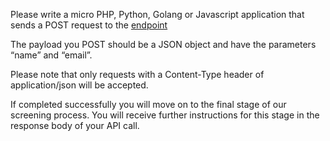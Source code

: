 Please write a micro PHP, Python, Golang or Javascript application that sends a POST request to the [endpoint](https://ey8ola9nmf.execute-api.us-east-2.amazonaws.com/hiring)

The payload you POST should be a JSON object and have the parameters “name” and “email”.

Please note that only requests with a Content-Type header of application/json will be accepted.

If completed successfully you will move on to the final stage of our screening process. You will receive further instructions for this stage in the response body of your API call.
